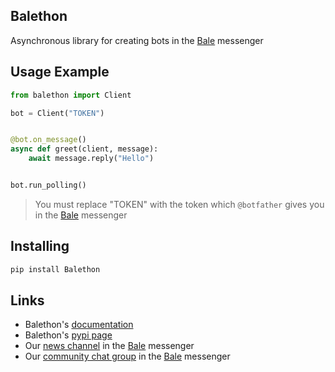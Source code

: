 ## Balethon

Asynchronous library for creating bots in the [Bale](https://www.bale.ai/) messenger

## Usage Example

```python
from balethon import Client

bot = Client("TOKEN")


@bot.on_message()
async def greet(client, message):
    await message.reply("Hello")


bot.run_polling()
```

> You must replace "TOKEN" with the token which `@botfather` gives you in the [Bale](https://www.bale.ai/) messenger

## Installing

```bash
pip install Balethon
```

## Links

- Balethon's [documentation](https://sajjadalipour2006.github.io/Balethon/)
- Balethon's [pypi page](https://pypi.org/project/Balethon/)
- Our [news channel](https://ble.ir/balethon) in the [Bale](https://www.bale.ai/) messenger
- Our [community chat group](https://ble.ir/balethon) in the [Bale](https://www.bale.ai/) messenger